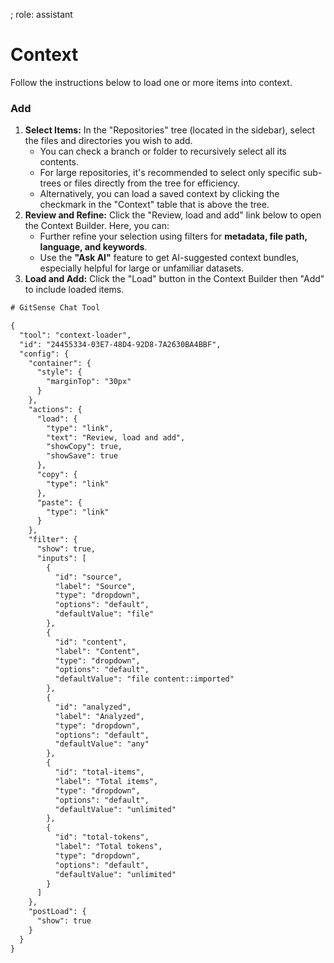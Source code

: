 ; role: assistant


# Context

Follow the instructions below to load one or more items into context.

### Add

1.  **Select Items:** In the "Repositories" tree (located in the sidebar), select the files and directories you wish to add.
    *   You can check a branch or folder to recursively select all its contents.
    *   For large repositories, it's recommended to select only specific sub-trees or files directly from the tree for efficiency.
    *   Alternatively, you can load a saved context by clicking the checkmark in the "Context" table that is above the tree.
2.  **Review and Refine:** Click the "Review, load and add" link below to open the Context Builder. Here, you can:
    *   Further refine your selection using filters for **metadata, file path, language, and keywords**.
    *   Use the **"Ask AI"** feature to get AI-suggested context bundles, especially helpful for large or unfamiliar datasets.
3.  **Load and Add:** Click the "Load" button in the Context Builder then "Add" to include loaded items.


```txt
# GitSense Chat Tool

{
  "tool": "context-loader",
  "id": "24455334-03E7-48D4-92D8-7A2630BA4BBF",
  "config": {
    "container": {
      "style": {
        "marginTop": "30px"
      }
    },
    "actions": {
      "load": {
        "type": "link",
        "text": "Review, load and add",
        "showCopy": true,
        "showSave": true
      },
      "copy": {
        "type": "link"
      },
      "paste": {
        "type": "link"
      }
    },
    "filter": {
      "show": true,
      "inputs": [
        {
          "id": "source",
          "label": "Source",
          "type": "dropdown",
          "options": "default",
          "defaultValue": "file"
        },
        {
          "id": "content",
          "label": "Content",
          "type": "dropdown",
          "options": "default",
          "defaultValue": "file content::imported"
        },
        {
          "id": "analyzed",
          "label": "Analyzed",
          "type": "dropdown",
          "options": "default",
          "defaultValue": "any"
        },
        {
          "id": "total-items",
          "label": "Total items",
          "type": "dropdown",
          "options": "default",
          "defaultValue": "unlimited"
        },
        {
          "id": "total-tokens",
          "label": "Total tokens",
          "type": "dropdown",
          "options": "default",
          "defaultValue": "unlimited"
        }
      ]
    },
    "postLoad": {
      "show": true
    }
  }
}
```
